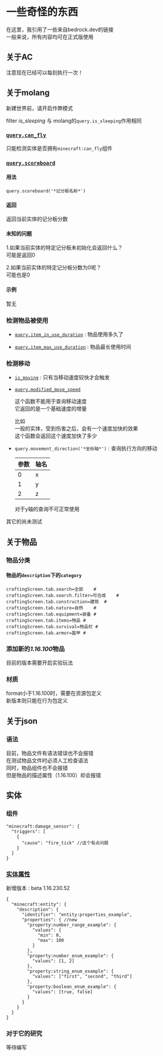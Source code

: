 # 一些奇怪的东西

在这里，我引用了一些来自bedrock.dev的链接  
一般来说，所有内容均可在正式版使用

## 关于AC

注意现在已经可以每刻执行一次！

## 关于molang

新建世界前，请开启作弊模式

filter *is_sleeping* 与 molang的`query.is_sleeping`作用相同

### [`query.can_fly`](https://bedrock.dev/docs/stable/MoLang#query.can_fly])

只能检测实体是否拥有`minecraft:can_fly`组件

### [`query.scoreboard`](https://bedrock.dev/docs/stable/MoLang#query.scoreboard)

#### 用法

`query.scoreboard('*记分板名称*')`

#### 返回

返回当前实体的记分板分数

#### 未知的问题

1.如果当前实体的特定记分板未初始化会返回什么？  
可能是返回0

2.如果当前实体的特定记分板分数为0呢？  
可能也是0

#### 示例

暂无

### 检测物品被使用

- [`query.item_in_use_duration`](https://bedrock.dev/docs/stable/MoLang#query.item_in_use_duration)
: 物品使用多久了

- [`query.item_max_use_duration`](https://bedrock.dev/docs/stable/MoLang#query.item_max_use_duration)
: 物品最长使用时间

### 检测移动

- [`is_moving`](https://bedrock.dev/docs/stable/MoLang#is_moving)
: 只有当移动速度较快才会触发

- [`query.modified_move_speed`](https://bedrock.dev/docs/stable/MoLang#query.modified_move_speed)

  这个函数不能用于查询移动速度  
  它返回的是一个基础速度的增量
  
  比如  
  一般的实体，受到伤害之后，会有一个速度加快的效果  
  这个函数会返回这个速度加快了多少
  
- `query.movement_direction('*坐标轴*')`
: 查询执行方向的移动
  
  |参数|轴名|
  |---|---|
  |0|x|
  |1|y|
  |2|z|
  
  对于y轴的查询不可正常使用
  
其它的尚未测试

## 关于物品

### 物品分类

#### 物品的`description`下的`category`

```prop
craftingScreen.tab.search=全部	#
craftingScreen.tab.search.filter=可合成	#
craftingScreen.tab.construction=建筑	#
craftingScreen.tab.nature=自然	#
craftingScreen.tab.equipment=装备	#
craftingScreen.tab.items=物品	#
craftingScreen.tab.survival=物品栏	#
craftingScreen.tab.armor=盔甲	#
```

### 添加新的*1.16.100*物品

目前的版本需要开启实验玩法  

### 材质

format小于1.16.100时，需要在资源包定义  
新版本则只能在行为包定义

## 关于json

### 语法

目前，物品文件有语法错误也不会报错  
在测试物品文件时必须人工检查语法  
同时，物品组件也不会报错  
但是物品的描述属性（1.16.100）却会报错

## 实体

### 组件

```jsonc
"minecraft:damage_sensor": {
  "triggers": [
    {
      "cause": "fire_tick" //这个有点问题
    }
  ]
}
```

### [实体属性](https://wiki.bedrock.dev/concepts/entity-properties)

新增版本
: beta 1.16.230.52

```jsonc
{
  "minecraft:entity": {
    "description": {
      "identifier": "entity:properties_example",
      "properties": { //new
        "property:number_range_example": {
          "values": {
            "min": 0,
            "max": 100
          }
        },
        "property:number_enum_example": {
          "values": [1, 2]
        },
        "property:string_enum_example": {
          "values": ["first", "second", "third"]
        },
        "property:boolean_enum_example": {
          "values": [true, false]
        }
      }
    }
  }
}
```
### 对于它的研究

等待编写
